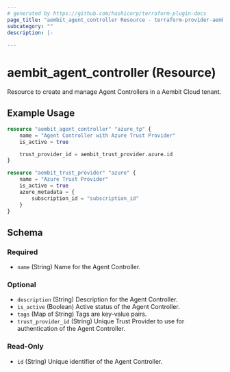 ```yaml
---
# generated by https://github.com/hashicorp/terraform-plugin-docs
page_title: "aembit_agent_controller Resource - terraform-provider-aembit"
subcategory: ""
description: |-
  
---
```


# aembit_agent_controller (Resource)

Resource to create and manage Agent Controllers in a Aembit Cloud tenant.

## Example Usage
```terraform
resource "aembit_agent_controller" "azure_tp" {
	name = "Agent Controller with Azure Trust Provider"
	is_active = true

	trust_provider_id = aembit_trust_provider.azure.id
}

resource "aembit_trust_provider" "azure" {
	name = "Azure Trust Provider"
	is_active = true
	azure_metadata = {
		subscription_id = "subscription_id"
	}
}
```

<!-- schema generated by tfplugindocs -->
## Schema

### Required

- `name` (String) Name for the Agent Controller.

### Optional

- `description` (String) Description for the Agent Controller.
- `is_active` (Boolean) Active status of the Agent Controller.
- `tags` (Map of String) Tags are key-value pairs.
- `trust_provider_id` (String) Unique Trust Provider to use for authentication of the Agent Controller.

### Read-Only

- `id` (String) Unique identifier of the Agent Controller.

